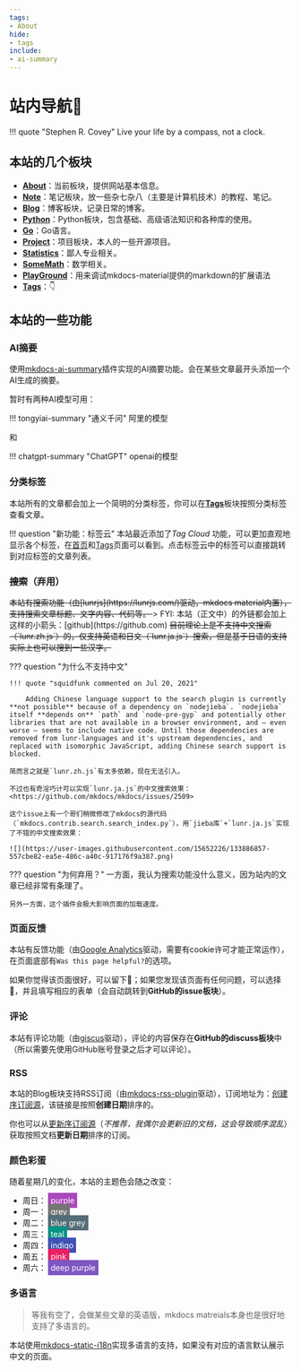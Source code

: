```yaml
---
tags:
- About
hide:
- tags
include:
- ai-summary
---
```


# 站内导航🧭

!!! quote "Stephen R. Covey"
	Live your life by a compass, not a clock.

## 本站的几个板块

- [**About**](../About/)：当前板块，提供网站基本信息。
- [**Note**](../Note/)：笔记板块，放一些杂七杂八（主要是计算机技术）的教程、笔记。
- [**Blog**](../Blog/)：博客板块，记录日常的博客。
- [**Python**](../Python/)：Python板块，包含基础、高级语法知识和各种库的使用。
- [**Go**](../Go/)：Go语言。
- [**Project**](../Project/)：项目板块，本人的一些开源项目。
- [**Statistics**](../Statistics/)：鄙人专业相关。
- [**SomeMath**](../SomeMath/)：数学相关。
- [**PlayGround**](../Playground/)：用来调试mkdocs-material提供的markdown的扩展语法
- [**Tags**](../Tags/)：👇

## 本站的一些功能

### AI摘要

使用[mkdocs-ai-summary](https://github.com/AIboy996/mkdocs-ai-summary)插件实现的AI摘要功能。会在某些文章最开头添加一个AI生成的摘要。

暂时有两种AI模型可用：

!!! tongyiai-summary "通义千问"
	阿里的模型

和

!!! chatgpt-summary "ChatGPT"
	openai的模型

### 分类标签
本站所有的文章都会加上一个简明的分类标签，你可以在[**Tags**](../Tags/)板块按照分类标签查看文章。

!!! question "新功能：标签云"
	本站最近添加了*Tag Cloud* 功能，可以更加直观地显示各个标签，在[首页](../)和[Tags](../Tags/)页面可以看到。点击标签云中的标签可以直接跳转到对应标签的文章列表。

### <s>搜索</s>（弃用）


<s>
本站有搜索功能（由[lunrjs](https://lunrjs.com/)驱动，mkdocs material内置），支持搜索文章标题、文字内容、代码等。
</s>
> FYI: 本站（正文中）的外链都会加上这样的小箭头：[github](https://github.com)

<s>
目前理论上是不支持中文搜索（`lunr.zh.js`）的，仅支持英语和日文（`lunr.ja.js`）搜索，但是基于日语的支持实际上也可以搜到一些汉字。
</s>


??? question "为什么不支持中文"

	!!! quote "squidfunk commented on Jul 20, 2021"
	
		Adding Chinese language support to the search plugin is currently **not possible** because of a dependency on `nodejieba`. `nodejieba` itself **depends on** `path` and `node-pre-gyp` and potentially other libraries that are not available in a browser environment, and – even worse – seems to include native code. Until those dependencies are removed from lunr-languages and it's upstream dependencies, and replaced with isomorphic JavaScript, adding Chinese search support is blocked.

	简而言之就是`lunr.zh.js`有太多依赖，现在无法引入。

	不过也有奇淫巧计可以实现`lunr.ja.js`的中文搜索效果：<https://github.com/mkdocs/mkdocs/issues/2509>
	
	这个issue上有一个哥们稍微修改了mkdocs的源代码（`mkdocs.contrib.search.search_index.py`），用`jieba库`+`lunr.ja.js`实现了不错的中文搜索效果：
	
	![](https://user-images.githubusercontent.com/15652226/133886857-557cbe82-ea5e-486c-a40c-917176f9a387.png)

??? question "为何弃用？"
	一方面，我认为搜索功能没什么意义，因为站内的文章已经非常有条理了。

	另外一方面，这个插件会极大影响页面的加载速度。


### 页面反馈
本站有反馈功能（由[Google Analytics](https://analytics.google.com/analytics/web/)驱动，需要有cookie许可才能正常运作），在页面底部有`Was this page helpful?`的选项。

如果你觉得该页面很好，可以留下🙂；如果您发现该页面有任何问题，可以选择🙁，并且填写相应的表单（会自动跳转到**GitHub的issue板块**）。

### 评论
本站有评论功能（由[giscus](https://giscus.app/)驱动），评论的内容保存在**GitHub的discuss板块**中（所以需要先使用GitHub账号登录之后才可以评论）。

### RSS
本站的Blog板块支持RSS订阅（由[mkdocs-rss-plugin](https://guts.github.io/mkdocs-rss-plugin/)驱动），订阅地址为：[创建序订阅源](../feed_rss_created.xml)，该链接是按照**创建日期**排序的。

你也可以从[更新序订阅源](../feed_rss_updated.xml)（*不推荐，我偶尔会更新旧的文档，这会导致顺序混乱*）获取按照文档**更新日期**排序的订阅。

### 颜色彩蛋
随着星期几的变化，本站的主题色会随之改变：

- 周日：<span style="background-color:#ab47bd;padding:5px;margin:3px;color:white;">purple</span>
- 周一：<span style="background-color:#757575;padding:5px;margin:3px;color:white;">grey</span>
- 周二：<span style="background-color:#546d78;padding:5px;margin:3px;color:white;">blue grey</span>
- 周三：<span style="background-color:#009485;padding:5px;margin:3px;color:white;">teal</span>
- 周四：<span style="background-color:#4051b5;padding:5px;margin:3px;color:white;">indigo</span>
- 周五：<span style="background-color:#e92063;padding:5px;margin:3px;color:white;">pink</span>
- 周六：<span style="background-color:#7e56c2;padding:5px;margin:3px;color:white;">deep purple</span>

### 多语言
> 等我有空了，会做某些文章的英语版，mkdocs matreials本身也是很好地支持了多语言的。

本站使用[mkdocs-static-i18n](https://github.com/ultrabug/mkdocs-static-i18n)实现多语言的支持，如果没有对应的语言默认展示中文的页面。